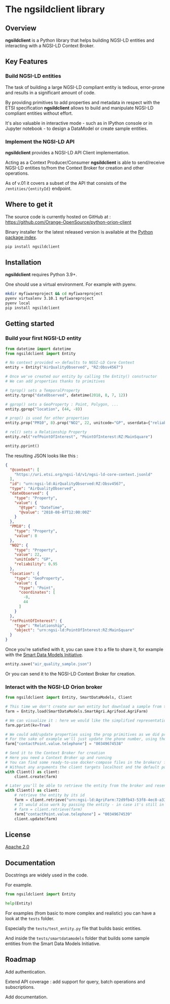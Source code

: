 # The ngsildclient library

## Overview

 **ngsildclient** is a Python library that helps building NGSI-LD entities and interacting with a NGSI-LD Context Broker.

## Key Features

### Build NGSI-LD entities

The task of building a large NGSI-LD compliant entity is tedious, error-prone and results in a significant amount of code. 

By providing primitives to add properties and metadata in respect with the ETSI specification **ngsildclient** allows to build and manipulate NGSI-LD compliant entities without effort.

It's also valuable in interactive mode - such as in IPython console or in Jupyter notebook - to design a DataModel or create sample entities.

### Implement the NGSI-LD API

**ngsildclient** provides a NGSI-LD API Client implementation.

Acting as a Context Producer/Consumer **ngsildclient** is able to send/receive NGSI-LD entities to/from the Context Broker for creation and other operations.

As of v.01 it covers a subset of the API that consists of the ``/entities/{entityId}`` endpoint.

## Where to get it

The source code is currently hosted on GitHub at :
https://github.com/Orange-OpenSource/python-orion-client

Binary installer for the latest released version is available at the [Python
package index](https://pypi.org/project/ngsildclient).

```sh
pip install ngsildclient
```

## Installation

**ngsildclient** requires Python 3.9+.

One should use a virtual environment. For example with pyenv.

```sh
mkdir myfiwareproject && cd myfiwareproject
pyenv virtualenv 3.10.1 myfiwareproject
pyenv local
pip install ngsildclient
```

## Getting started

### Build your first NGSI-LD entity

```python
from datetime import datetime
from ngsildclient import Entity

# No context provided => defaults to NGSI-LD Core Context
entity = Entity("AirQualityObserved", "RZ:Obsv4567")

# Once we've created our entity by calling the Entity() constructor 
# We can add properties thanks to primitives

# tprop() sets a TemporalProperty
entity.tprop("dateObserved", datetime(2018, 8, 7, 12))

# gprop() sets a GeoProperty : Point, Polygon, ...
entity.gprop("location", (44, -8))

# prop() is used for other properties
entity.prop("PM10", 8).prop("NO2", 22, unitcode="GP", userdata={"reliability": 0.95})

# rel() sets a Relationship Property
entity.rel("refPointOfInterest", "PointOfInterest:RZ:MainSquare")

entity.pprint()
```

The resulting JSON looks like this :

```json
{
  "@context": [
    "https://uri.etsi.org/ngsi-ld/v1/ngsi-ld-core-context.jsonld"
  ],
  "id": "urn:ngsi-ld:AirQualityObserved:RZ:Obsv4567",
  "type": "AirQualityObserved",
  "dateObserved": {
    "type": "Property",
    "value": {
      "@type": "DateTime",
      "@value": "2018-08-07T12:00:00Z"
    }
  },
  "PM10": {
    "type": "Property",
    "value": 8
  },
  "NO2": {
    "type": "Property",
    "value": 22,
    "unitCode": "GP",
    "reliability": 0.95
  },
  "location": {
    "type": "GeoProperty",
    "value": {
      "type": "Point",
      "coordinates": [
        -8,
        44
      ]
    }
  },
  "refPointOfInterest": {
    "type": "Relationship",
    "object": "urn:ngsi-ld:PointOfInterest:RZ:MainSquare"
  }
}
```

Once you're satisfied with it, you can save it to a file to share it, for example with the [Smart Data Models Initiative](https://smartdatamodels.org/).

```python
entity.save("air_quality_sample.json")
```

Or you can send it to the NGSI-LD Context Broker for creation.

### Interact with the NGSI-LD Orion broker

```python
from ngsildclient import Entity, SmartDataModels, Client

# This time we don't create our own entity but download a sample from the Smart Data Models Initiative
farm = Entity.load(SmartDataModels.SmartAgri.Agrifood.AgriFarm)

# We can visualize it : here we would like the simplified representation (aka KeyValues)
farm.pprint(kv=True)

# We could add/update properties using the prop primitives as we did previously
# For the sake of example we'll just update the phone number, using the dot notation facility
farm["contactPoint.value.telephone"] = "00349674538"

# Send it to the Context Broker for creation
# Here you need a Context Broker up and running
# You can find some ready-to-use docker-compose files in the brokers/ folder
# Without any arguments the client targets localhost and the default port
with Client() as client:
    client.create(farm)

# Later you'll be able to retrieve the entity from the broker and resend it for update
with Client() as client:
    # retrieve the entity by its id
    farm = client.retrieve("urn:ngsi-ld:AgriFarm:72d9fb43-53f8-4ec8-a33c-fa931360259a")
    # It would also work by passing the entity - in case it's still in memory
    # farm = client.retrieve(farm)
    farm["contactPoint.value.telephone"] = "00349674539"
    client.update(farm)
```

## License

[Apache 2.0](LICENSE)

## Documentation

Docstrings are widely used in the code.

For example.

```python
from ngsildclient import Entity

help(Entity)
```

For examples (from basic to more complex and realistic) you can have a look at the ``tests`` folder.

Especially the ``tests/test_entity.py`` file that builds basic entities.

And inside the ``tests/smartdatamodels`` folder that builds some sample entities from the Smart Data Models Initiative.

## Roadmap

Add authentication.

Extend API coverage : add support for query, batch operations and subscriptions.

Add documentation.


